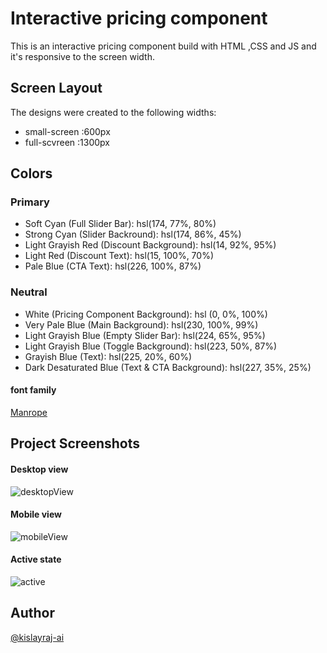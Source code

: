 # Interactive pricing component

This is an interactive pricing component build with HTML ,CSS and JS and it's
responsive to the screen width.

## Screen Layout

The designs were created to the following widths:

- small-screen :600px
- full-scvreen :1300px

## Colors

### Primary

- Soft Cyan (Full Slider Bar): hsl(174, 77%, 80%)
- Strong Cyan (Slider Backround): hsl(174, 86%, 45%)
- Light Grayish Red (Discount Background): hsl(14, 92%, 95%)
- Light Red (Discount Text): hsl(15, 100%, 70%)
- Pale Blue (CTA Text): hsl(226, 100%, 87%)

### Neutral

- White (Pricing Component Background): hsl (0, 0%, 100%)
- Very Pale Blue (Main Background): hsl(230, 100%, 99%)
- Light Grayish Blue (Empty Slider Bar): hsl(224, 65%, 95%)
- Light Grayish Blue (Toggle Background): hsl(223, 50%, 87%)
- Grayish Blue (Text): hsl(225, 20%, 60%)
- Dark Desaturated Blue (Text & CTA Background): hsl(227, 35%, 25%)

#### font family

[Manrope](https://fonts.google.com/specimen/Manrope)

## Project Screenshots

#### Desktop view

![desktopView](https://user-images.githubusercontent.com/68383933/135895257-533ddfb9-eb2c-4251-b762-1380f8e4f701.png)

#### Mobile view

![mobileView](https://user-images.githubusercontent.com/68383933/135895261-0faf550d-59f7-449d-b2af-e2525c0a2437.png)

#### Active state

![active](https://user-images.githubusercontent.com/68383933/135895244-a859c45c-66ce-4ba8-8bf4-f09067f7dbb1.png)

## Author

[@kislayraj-ai](https://github.com/Kislayraj-ai)
